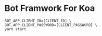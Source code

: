 # Bot Framwork For Koa

```
BOT_APP_CLIENT_ID=[CLIENT_ID] \
BOT_APP_CLIENT_PASSWORD=[CLIENT_PASSWORD] \
yarn start
```
